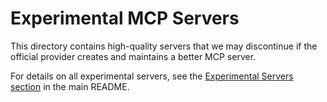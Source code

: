 # Experimental MCP Servers

This directory contains high-quality servers that we may discontinue if the official provider creates and maintains a better MCP server.

For details on all experimental servers, see the [Experimental Servers section](../README.md#experimental-servers) in the main README.

